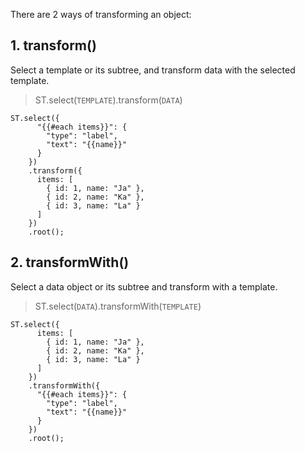 There are 2 ways of transforming an object:

## 1. transform()

Select a template or its subtree, and transform data with the selected template.

> ST.select(`TEMPLATE`).transform(`DATA`)

```
ST.select({
      "{{#each items}}": {
        "type": "label",
        "text": "{{name}}"
      }
    })
    .transform({
      items: [
        { id: 1, name: "Ja" },
        { id: 2, name: "Ka" },
        { id: 3, name: "La" }
      ]
    })
    .root();
```

## 2. transformWith()

Select a data object or its subtree and transform with a template. 

> ST.select(`DATA`).transformWith(`TEMPLATE`)

```
ST.select({
      items: [
        { id: 1, name: "Ja" },
        { id: 2, name: "Ka" },
        { id: 3, name: "La" }
      ]
    })
    .transformWith({
      "{{#each items}}": {
        "type": "label",
        "text": "{{name}}"
      }
    })
    .root();

```
